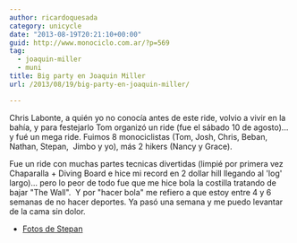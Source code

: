 ```yaml
---
author: ricardoquesada
category: unicycle
date: "2013-08-19T20:21:10+00:00"
guid: http://www.monociclo.com.ar/?p=569
tag:
  - joaquin-miller
  - muni
title: Big party en Joaquin Miller
url: /2013/08/19/big-party-en-joaquin-miller/

---
```

Chris Labonte, a quién yo no conocía antes de este ride, volvio a vivir en la bahía, y para festejarlo Tom organizó un ride (fue el sábado 10 de agosto)... y fué un mega ride. Fuimos 8 monociclistas (Tom, Josh, Chris, Beban, Nathan, Stepan,  Jimbo y yo), más 2 hikers (Nancy y Grace).

Fue un ride con muchas partes tecnicas divertidas (limpié por primera vez Chaparalla + Diving Board e hice mi record en 2 dollar hill llegando al 'log' largo)... pero lo peor de todo fue que me hice bola la costilla tratando de bajar "The Wall".  Y por "hacer bola" me refiero a que estoy entre 4 y 6 semanas de no hacer deportes. Ya pasó una semana y me puedo levantar de la cama sin dolor.

- [Fotos de Stepan](https://plus.google.com/_/notifications/ngemlink?&emid=CIjn-dOX97gCFaFiRAod2CYAAA&path=%2Fphotos%2F105854844212300679052%2Falbums%2F5911095139910847761%3Fgpinv%3DAMIXal9-ejO_8wmVkqAS2T-ngt1dvDoy9NOVOh2U8pJM8PlkiqdkiQXcDWYOQWiDM8Jph5qpXjUerkyPl4GTftgGgkwcfEywOQtPLlua9OTC2-SpgPWrpQo%26authkey%3DCJKSt9eotLj3Iw&dt=1376285670445&uob=8)
